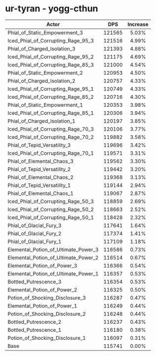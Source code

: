 # ur-tyran - yogg-cthun
| Actor | DPS | Increase |
|---|:---:|:---:|
|Phial_of_Static_Empowerment_3|121565|5.03%|
|Iced_Phial_of_Corrupting_Rage_95_3|121516|4.99%|
|Phial_of_Charged_Isolation_3|121393|4.88%|
|Iced_Phial_of_Corrupting_Rage_95_2|121175|4.69%|
|Iced_Phial_of_Corrupting_Rage_85_3|121000|4.54%|
|Phial_of_Static_Empowerment_2|120953|4.50%|
|Phial_of_Charged_Isolation_2|120757|4.33%|
|Iced_Phial_of_Corrupting_Rage_95_1|120749|4.33%|
|Iced_Phial_of_Corrupting_Rage_85_2|120716|4.30%|
|Phial_of_Static_Empowerment_1|120353|3.98%|
|Iced_Phial_of_Corrupting_Rage_85_1|120306|3.94%|
|Phial_of_Charged_Isolation_1|120197|3.85%|
|Iced_Phial_of_Corrupting_Rage_70_3|120106|3.77%|
|Iced_Phial_of_Corrupting_Rage_70_2|119882|3.58%|
|Phial_of_Tepid_Versatility_3|119696|3.42%|
|Iced_Phial_of_Corrupting_Rage_70_1|119571|3.31%|
|Phial_of_Elemental_Chaos_3|119562|3.30%|
|Phial_of_Tepid_Versatility_2|119442|3.20%|
|Phial_of_Elemental_Chaos_2|119368|3.13%|
|Phial_of_Tepid_Versatility_1|119144|2.94%|
|Phial_of_Elemental_Chaos_1|119067|2.87%|
|Iced_Phial_of_Corrupting_Rage_50_3|118859|2.69%|
|Iced_Phial_of_Corrupting_Rage_50_2|118663|2.52%|
|Iced_Phial_of_Corrupting_Rage_50_1|118428|2.32%|
|Phial_of_Glacial_Fury_3|117641|1.64%|
|Phial_of_Glacial_Fury_2|117374|1.41%|
|Phial_of_Glacial_Fury_1|117109|1.18%|
|Elemental_Potion_of_Ultimate_Power_3|116586|0.73%|
|Elemental_Potion_of_Ultimate_Power_2|116514|0.67%|
|Elemental_Potion_of_Power_3|116366|0.54%|
|Elemental_Potion_of_Ultimate_Power_1|116357|0.53%|
|Bottled_Putrescence_3|116354|0.53%|
|Elemental_Potion_of_Power_2|116325|0.50%|
|Potion_of_Shocking_Disclosure_3|116287|0.47%|
|Elemental_Potion_of_Power_1|116249|0.44%|
|Potion_of_Shocking_Disclosure_2|116248|0.44%|
|Bottled_Putrescence_2|116237|0.43%|
|Bottled_Putrescence_1|116180|0.38%|
|Potion_of_Shocking_Disclosure_1|116097|0.31%|
|Base|115741|0.00%|
